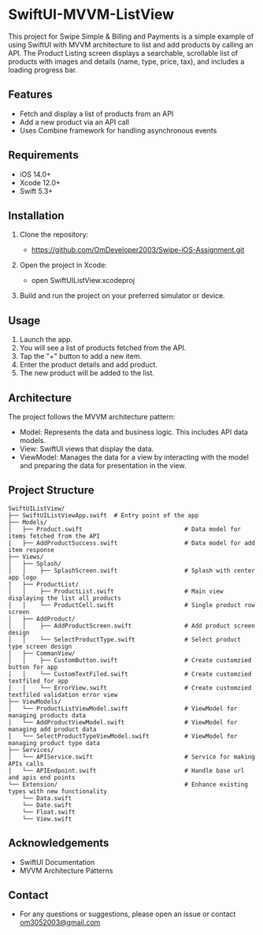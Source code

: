 # SwiftUI-MVVM-ListView

This project for Swipe Simple & Billing and Payments is a simple example of using SwiftUI with MVVM architecture to list and add products by calling an API. The Product Listing screen displays a searchable, scrollable list of products with images and details (name, type, price, tax), and includes a loading progress bar. 

## Features

- Fetch and display a list of products from an API
- Add a new product via an API call
- Uses Combine framework for handling asynchronous events

## Requirements

- iOS 14.0+
- Xcode 12.0+
- Swift 5.3+

## Installation

1. Clone the repository:

   - https://github.com/OmDeveloper2003/Swipe-iOS-Assignment.git
   
2. Open the project in Xcode:

    - open SwiftUIListView.xcodeproj

3. Build and run the project on your preferred simulator or device.

## Usage

1. Launch the app.
2. You will see a list of products fetched from the API.
3. Tap the "+" button to add a new item.
4. Enter the product details and add product.
5. The new product will be added to the list.

## Architecture

The project follows the MVVM architecture pattern:

  - Model: Represents the data and business logic. This includes API data models.
  - View: SwiftUI views that display the data.
  - ViewModel: Manages the data for a view by interacting with the model and preparing the data for presentation in the view.

## Project Structure

    SwiftUIListView/
    ├── SwiftUIListViewApp.swift  # Entry point of the app
    ├── Models/
    │   ├── Product.swift                             # Data model for items fetched from the API
    │   ├── AddProductSuccess.swift                   # Data model for add item response
    ├── Views/
    │   ├── Splash/         
    │   │    ├── SplashScreen.swift                   # Splash with center app logo
    │   ├── ProductList/         
    │   │    ├── ProductList.swift                    # Main view displaying the list all products
    │   │    └── ProductCell.swift                    # Single product row screen
    │   ├── AddProduct/         
    │   │    ├── AddProductScreen.swift               # Add product screen design
    │   │    └── SelectProductType.swift              # Select product type screen design
    │   ├── CommanView/         
    │   │    ├── CustomButton.swift                   # Create customzied button for app
    │   │    └── CustomTextFiled.swift                # Create customzied textfiled for app
    │   │    └── ErrorView.swift                      # Create customzied textfiled validation error view
    ├── ViewModels/
    │   └── ProductListViewModel.swift                # ViewModel for managing products data
    │   └── AddProductViewModel.swift                 # ViewModel for managing add product data
    │   └── SelectProductTypeViewModel.swift          # ViewModel for managing product type data
    ├── Services/
    │   └── APIService.swift                          # Service for making APIs calls
    │   └── APIEndpoint.swift                         # Handle base url and apis end points
    └── Extension/                                    # Enhance existing types with new functionality
        └── Data.swift                                
        └── Date.swift                                
        └── Float.swift                               
        └── View.swift                                

## Acknowledgements

  - SwiftUI Documentation
  - MVVM Architecture Patterns

## Contact

  - For any questions or suggestions, please open an issue or contact om3052003@gmail.com


